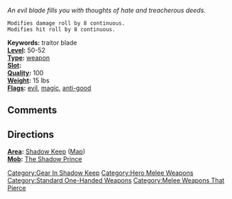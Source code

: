 *An evil blade fills you with thoughts of hate and treacherous deeds.*

`Modifies damage roll by 8 continuous.`  
`Modifies hit roll by 8 continuous.`

**Keywords:** traitor blade  
**[Level](Object_Level "wikilink"):** 50-52  
**[Type](:Category:Object_Types "wikilink"):**
[weapon](:Category:Melee_Weapons "wikilink")  
**[Slot](Object_Slots "wikilink"):** <wielded>  
**[Quality](Object_Quality "wikilink"):** 100  
**[Weight](Object_Weight "wikilink"):** 15 lbs  
**[Flags](:Category:Object_Flags "wikilink"):**
[evil](Evil_Flag "wikilink"), [magic](Magic_Flag "wikilink"),
[anti-good](Anti-Good_Flag "wikilink")

## Comments

## Directions

**[Area](:Category:_Areas "wikilink"):** [Shadow
Keep](:Category:_Shadow_Keep "wikilink")
([Map](Shadow_Keep_Map "wikilink"))  
**[Mob](:Category:_Mobs "wikilink"):** [The Shadow
Prince](Shadow_Prince "wikilink")  

[Category:Gear In Shadow Keep](Category:Gear_In_Shadow_Keep "wikilink")
[Category:Hero Melee Weapons](Category:Hero_Melee_Weapons "wikilink")
[Category:Standard One-Handed
Weapons](Category:Standard_One-Handed_Weapons "wikilink")
[Category:Melee Weapons That
Pierce](Category:Melee_Weapons_That_Pierce "wikilink")
